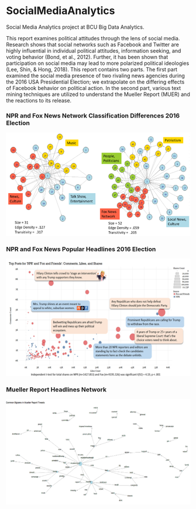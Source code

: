 # SocialMediaAnalytics
Social Media Analytics project at BCU Big Data Analytics. 

This report examines political attitudes through the lens of social media. Research shows that social networks such as Facebook and Twitter are highly influential in individual political attitudes, information seeking, and voting behavior (Bond, et al., 2012). Further, it has been shown that participation on social media may lead to more polarized political ideologies (Lee, Shin, & Hong, 2018). 
This report contains two parts. The first part examined the social media presence of two rivaling news agencies during the 2016 USA Presidential Election; we extrapolate on the differing effects of Facebook behavior on political action. In the second part, various text mining techniques are utilized to understand the Mueller Report (MUER) and the reactions to its release. 


### NPR and Fox News Network Classification Differences 2016 Election 
![Network Analysis](NetworkAnalysis.png)

### NPR and Fox News Popular Headlines 2016 Election 
![Important Comments](PoliticalDiscussion.png)

### Mueller Report Headlines Network 
![Mueller Headlines](WordsNetwork.png)
